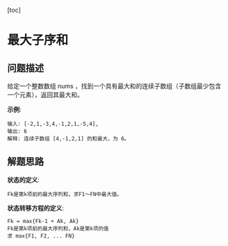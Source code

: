 [toc]

# 最大子序和
## 问题描述
给定一个整数数组 nums ，找到一个具有最大和的连续子数组（子数组最少包含一个元素），返回其最大和。

**示例**:
```
输入: [-2,1,-3,4,-1,2,1,-5,4],
输出: 6
解释: 连续子数组 [4,-1,2,1] 的和最大，为 6。
```

## 解题思路
**状态的定义**:
```
Fk是第k项前的最大序列和，求F1～FN中最大值。
```

**状态转移方程的定义**:
```
Fk = max{Fk-1 + Ak, Ak}
Fk是第k项前的最大序列和，Ak是第k项的值
求 max{F1, F2, ... FN}
```
